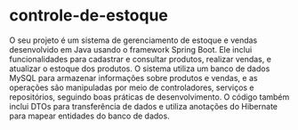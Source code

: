 # controle-de-estoque
O seu projeto é um sistema de gerenciamento de estoque e vendas desenvolvido 
em Java usando o framework Spring Boot. Ele inclui funcionalidades para cadastrar 
e consultar produtos, realizar vendas, e atualizar o estoque dos produtos. O sistema 
utiliza um banco de dados MySQL para armazenar informações sobre produtos e vendas, e as 
operações são manipuladas por meio de controladores, serviços e repositórios, seguindo 
boas práticas de desenvolvimento. O código também inclui DTOs para transferência de 
dados e utiliza anotações do Hibernate para mapear entidades do banco de dados.
